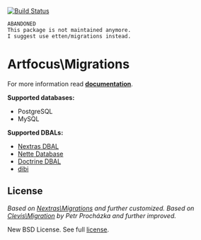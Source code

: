 [![Build Status](https://travis-ci.org/artfocus/migrations.svg?branch=master)](https://travis-ci.org/artfocus/migrations)

```
ABANDONED
This package is not maintained anymore.
I suggest use etten/migrations instead.
```

Artfocus\Migrations
==================

For more information read **[documentation](http://nextras.cz/migrations/docs)**.

**Supported databases:**
* PostgreSQL
* MySQL

**Supported DBALs:**
* [Nextras DBAL](https://github.com/nextras/dbal)
* [Nette Database](https://github.com/nette/database)
* [Doctrine DBAL](https://github.com/doctrine/dbal)
* [dibi](https://github.com/dg/dibi)


License
-------

*Based on [Nextras\Migrations](https://github.com/nextras/migrations) and further customized.*
*Based on [Clevis\Migration](https://github.com/clevis/migration) by Petr Procházka and further improved.*

New BSD License. See full [license](license.md).
